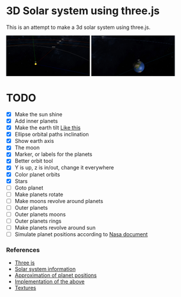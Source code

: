 # 3D Solar system using three.js

This is an attempt to make a 3d solar system using three.js.

<img src="images/SolarSystem.PNG" width=45% height=45% alt="The Solar System">
<img src="images/EarthMoon.PNG" width=45% height=45% alt="The Earth and the Moon">

# TODO

- [x] Make the sun shine
- [x] Add inner planets
- [x] Make the earth tilt [Like this][2]
- [x] Ellipse orbital paths inclination
- [x] Show earth axis
- [x] The moon
- [x] Marker, or labels for the planets
- [x] Better orbit tool
- [x] Y is up, z is in/out, change it everywhere
- [x] Color planet orbits
- [x] Stars
- [ ] Goto planet
- [ ] Make planets rotate
- [ ] Make moons revolve around planets
- [ ] Outer planets
- [ ] Outer planets moons
- [ ] Outer planets rings
- [ ] Make planets revolve around sun
- [ ] Simulate planet positions according to [Nasa document][1]

### References

[1]: <https://ssd.jpl.nasa.gov/txt/aprx_pos_planets.pdf> "Approximation of planet positions"
[2]: <https://codepen.io/simonshack/pen/drQOLp> "Codepen for solar system"


* [Three js](https://threejs.org/)
* [Solar system information](https://ssd.jpl.nasa.gov/horizons.cgi?s_target=1#top)
* [Approximation of planet positions][1]
* [Implementation of the above](https://gist.github.com/robbykraft/7578514)
* [Textures](https://www.solarsystemscope.com/textures/)
